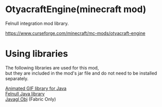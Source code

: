 # OtyacraftEngine(minecraft mod)

Felnull integration mod library.

https://www.curseforge.com/minecraft/mc-mods/otyacraft-engine

# Using libraries

The following libraries are used for this mod,  
but they are included in the mod's jar file and do not need to be installed separately.

[Animated GIF library for Java](https://github.com/rtyley/animated-gif-lib-for-java)  
[Felnull Java library](https://github.com/TeamFelnull/FelNullJavaLibrary)  
[Javagl Obj](https://github.com/javagl/Obj) (Fabric Only)